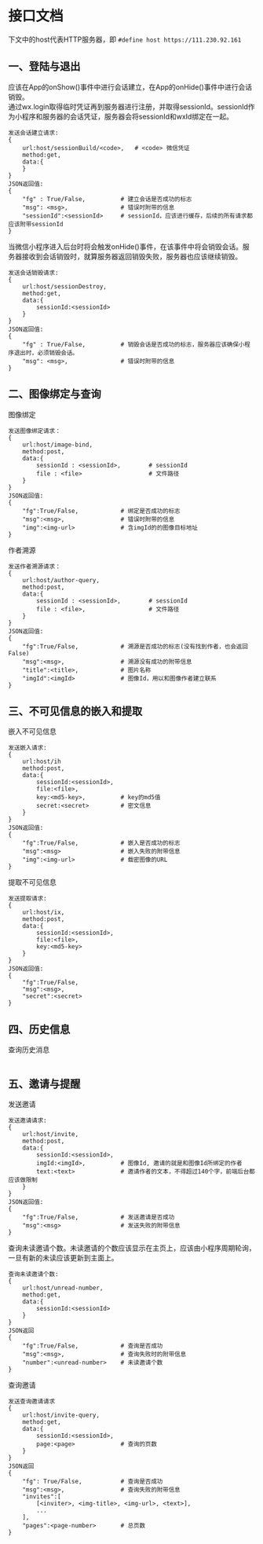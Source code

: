 # 接口文档
下文中的host代表HTTP服务器，即 `#define host https://111.230.92.161`
## 一、登陆与退出
应该在App的onShow()事件中进行会话建立，在App的onHide()事件中进行会话销毁。<br>
通过wx.login取得临时凭证再到服务器进行注册，并取得sessionId。sessionId作为小程序和服务器的会话凭证，服务器会将sessionId和wxId绑定在一起。<br>
```
发送会话建立请求:
{
    url:host/sessionBuild/<code>,   # <code> 微信凭证
    method:get,
    data:{
    }
}
JSON返回值:
{
    "fg" : True/False,          # 建立会话是否成功的标志
    "msg": <msg>,               # 错误时附带的信息
    "sessionId":<sessionId>     # sessionId，应该进行缓存，后续的所有请求都应该附带sessionId
}
```
当微信小程序进入后台时将会触发onHide()事件，在该事件中将会销毁会话。服务器接收到会话销毁时，就算服务器返回销毁失败，服务器也应该继续销毁。
```
发送会话销毁请求:
{
    url:host/sessionDestroy,
    method:get,
    data:{
        sessionId:<sessionId>
    }
}
JSON返回值:
{
    "fg" : True/False,          # 销毁会话是否成功的标志，服务器应该确保小程序退出时，必须销毁会话。
    "msg": <msg>,               # 错误时附带的信息
}
```

## 二、图像绑定与查询
图像绑定
```
发送图像绑定请求：
{
    url:host/image-bind,
    method:post,
    data:{
        sessionId : <sessionId>,        # sessionId
        file : <file>                   # 文件路径
    }
}
JSON返回值:
{
    "fg":True/False,            # 绑定是否成功的标志
    "msg":<msg>,                # 错误时附带的信息
    "img":<img-url>             # 含imgId的的图像目标地址
}
```
作者溯源
```
发送作者溯源请求：
{
    url:host/author-query,
    method:post,
    data:{
        sessionId : <sessionId>,        # sessionId
        file : <file>,                  # 文件路径
    }
}
JSON返回值:
{
    "fg":True/False,            # 溯源是否成功的标志(没有找到作者，也会返回False)
    "msg":<msg>,                # 溯源没有成功的附带信息
    "title":<title>,            # 图片名称
    "imgId":<imgId>             # 图像Id，用以和图像作者建立联系
}
```

## 三、不可见信息的嵌入和提取
嵌入不可见信息
```
发送嵌入请求:
{
    url:host/ih
    method:post,
    data:{
        sessionId:<sessionId>,
        file:<file>,
        key:<md5-key>,          # key的md5值
        secret:<secret>         # 密文信息
    }
}
JSON返回值:
{
    "fg":True/False,            # 嵌入是否成功的标志
    "msg":<msg>                 # 嵌入失败的附带信息
    "img":<img-url>             # 载密图像的URL
}
```
提取不可见信息
```
发送提取请求:
{
    url:host/ix,
    method:post,
    data:{
        sessionId:<sessionId>,
        file:<file>,
        key:<md5-key>
    }
}
JSON返回值:
{
    "fg":True/False,
    "msg":<msg>,
    "secret":<secret>
}
```
## 四、历史信息
查询历史消息
```
```

## 五、邀请与提醒
发送邀请
```
发送邀请请求:
{
    url:host/invite,
    method:post,
    data:{
        sessionId:<sessionId>,
        imgId:<imgId>,          # 图像Id, 邀请的就是和图像Id所绑定的作者
        text:<text>             # 邀请作者的文本，不得超过140个字，前端后台都应该做限制
    }
}
JSON返回值:
{
    "fg":True/False,            # 发送邀请是否成功
    "msg":<msg>                 # 发送失败的附带信息
}
```
查询未读邀请个数。未读邀请的个数应该显示在主页上，应该由小程序周期轮询，一旦有新的未读应该更新到主面上。
```
查询未读邀请个数:
{
    url:host/unread-number,
    method:get,
    data:{
        sessionId:<sessionId>
    }
}
JSON返回
{
    "fg":True/False,            # 查询是否成功
    "msg":<msg>,                # 查询失败时的附带信息
    "number":<unread-number>    # 未读邀请个数
}
```
查询邀请
```
发送查询邀请请求
{
    url:host/invite-query,
    method:get,
    data:{
        sessionId:<sessionId>,
        page:<page>             # 查询的页数
    }
}
JSON返回
{
    "fg": True/False,           # 查询是否成功
    "msg":<msg>,                # 查询失败的附带信息
    "invites":[
        [<inviter>, <img-title>, <img-url>, <text>],
        ...
    ],
    "pages":<page-number>       # 总页数
}
```